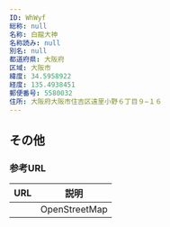 ```yaml
---
ID: WhWyf
総称: null
名称: 白龍大神
名称読み: null
別名: null
都道府県: 大阪府
区域: 大阪市
緯度: 34.5958922
経度: 135.4938451
郵便番号: 5580032
住所: 大阪府大阪市住吉区遠里小野６丁目９−１６
---
```


## その他

### 参考URL

| URL | 説明          |
| --- | ------------- |
|     | OpenStreetMap |
